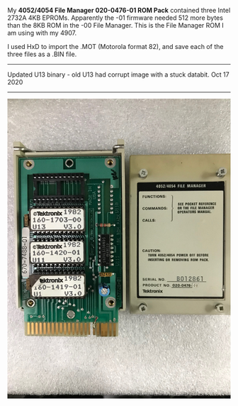 My **4052/4054 File Manager 020-0476-01 ROM Pack** contained three Intel 2732A 4KB EPROMs. 
Apparently the -01 firmware needed 512 more bytes than the 8KB ROM in the -00 File Manager.
This is the File Manager ROM I am using with my 4907.

I used HxD to import the .MOT (Motorola format 82), and save each of the three files as a .BIN file. 
****
Updated U13 binary - old U13 had corrupt image with a stuck databit.  Oct 17 2020
***

![Label and PCB front](./FileManager-01Front.jpg)
